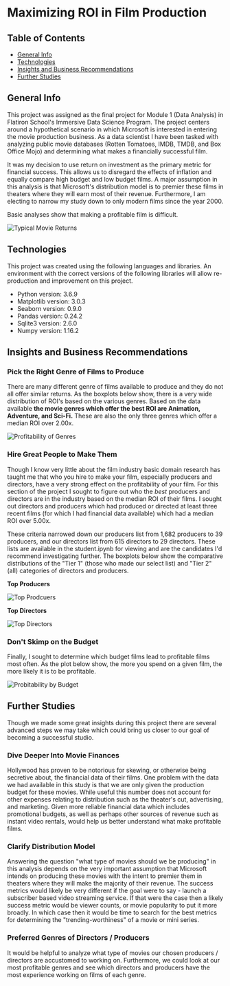 # Maximizing ROI in Film Production

## Table of Contents
* [General Info](#general-info)
* [Technologies](#technologies)
* [Insights and Business Recommendations](#insights-and-business-recommendations)
* [Further Studies](#further-studies)

## General Info
This project was assigned as the final project for Module 1 (Data Analysis) in Flatiron School's Immersive Data Science Program. The project centers around a hypothetical scenario in which Microsoft is interested in entering the movie production business. As a data scientist I have been tasked with analyzing public movie databases (Rotten Tomatoes, IMDB, TMDB, and Box Office Mojo) and determining what makes a financially successful film. 

It was my decision to use return on investment as the primary metric for financial success. This allows us to disregard the effects of inflation and equally compare high budget and low budget films. A major assumption in this analysis is that Microsoft's distribution model is to premier these films in theaters where they will earn most of their revenue. Furthermore, I am electing to narrow my study down to only modern films since the year 2000. 

Basic analyses show that making a profitable film is difficult. 

![Typical Movie Returns](typical_movie_returns.png)

## Technologies
This project was created using the following languages and libraries. An environment with the correct versions of the following libraries will allow re-production and improvement on this project. 

* Python version: 3.6.9
* Matplotlib version: 3.0.3
* Seaborn version: 0.9.0
* Pandas version: 0.24.2
* Sqlite3 version: 2.6.0
* Numpy version: 1.16.2

## Insights and Business Recommendations

### Pick the Right Genre of Films to Produce
There are many different genre of films available to produce and they do not all offer similar returns. As the boxplots below show, there is a very wide distribution of ROI's based on the various genres. Based on the data available **the movie genres which offer the best ROI are Animation, Adventure, and Sci-Fi.** These are also the only three genres which offer a median ROI over 2.00x. 

![Profitability of Genres](profitability_of_genres.png)

### Hire Great People to Make Them
Though I know very little about the film industry basic domain research has taught me that who you hire to make your film, especially producers and directors, have a very strong effect on the profitability of your film. For this section of the project I sought to figure out who the *best* producers and directors are in the industry based on the median ROI of their films. I sought out directors and producers which had produced or directed at least three recent films (for which I had financial data available) which had a median ROI over 5.00x. 

These criteria narrowed down our producers list from 1,682 producers to 39 producers, and our directors list from 615 directors to 29 directors. These lists are available in the student.ipynb for viewing and are the candidates I'd recommend investigating further. The boxplots below show the comparative distributions of the "Tier 1" (those who made our select list) and "Tier 2" (all) categories of directors and producers. 

**Top Producers**

![Top Prodcuers](top_producers.png)

**Top Directors**

![Top Directors](top_directors.png)

### Don't Skimp on the Budget
Finally, I sought to determine which budget films lead to profitable films most often. As the plot below show, the more you spend on a given film, the more likely it is to be profitable.

![Probitability by Budget](profitability_by_production_budget3.png)

## Further Studies
Though we made some great insights during this project there are several advanced steps we may take which could bring us closer to our goal of becoming a successful studio. 

### Dive Deeper Into Movie Finances
Hollywood has proven to be notorious for skewing, or otherwise being secretive about, the financial data of their films. One problem with the data we had available in this study is that we are only given the production budget for these movies. While useful this number does not account for other expenses relating to distribution such as the theater's cut, advertising, and marketing. Given more reliable financial data which includes promotional budgets, as well as perhaps other sources of revenue such as instant video rentals, would help us better understand what make profitable films. 

### Clarify Distribution Model
Answering the question "what type of movies should we be producing" in this analysis depends on the very important assumption that Microsoft intends on producing these movies with the intent to premier them in theaters where they will make the majority of their revenue. The success metrics would likely be very different if the goal were to say - launch a subscriber based video streaming service. If that were the case then a likely success metric would be viewer counts, or movie popularity to put it more broadly. In which case then it would be time to search for the best metrics for determining the "trending-worthiness" of a movie or mini series. 

### Preferred Genres of Directors / Producers
It would be helpful to analyze what type of movies our chosen producers / directors are accustomed to working on. Furthermore, we could look at our most profitable genres and see which directors and producers have the most experience working on films of each genre.
